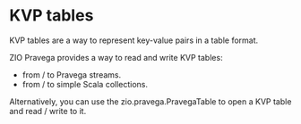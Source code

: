 # KVP tables

KVP tables are a way to represent key-value pairs in a table format.

ZIO Pravega provides a way to read and write KVP tables:

* from / to Pravega streams.
* from / to simple Scala collections.


Alternatively, you can use the zio.pravega.PravegaTable to open a KVP table and read / write to it.



